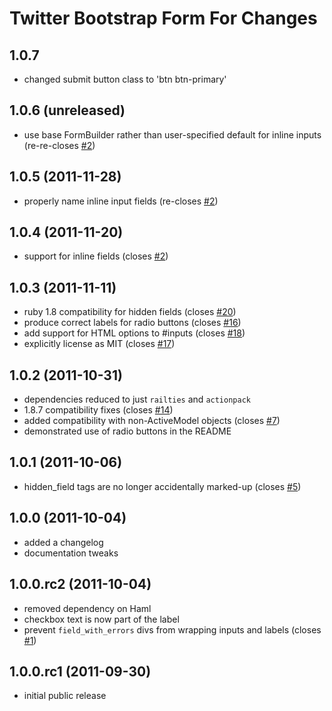 Twitter Bootstrap Form For Changes
==================================
## 1.0.7
  - changed submit button class to 'btn btn-primary'

## 1.0.6 (unreleased)
  - use base FormBuilder rather than user-specified default
    for inline inputs (re-re-closes [\#2])

## 1.0.5 (2011-11-28) ##
  - properly name inline input fields (re-closes [\#2])

## 1.0.4 (2011-11-20) ##
  - support for inline fields (closes [\#2])

## 1.0.3 (2011-11-11) ##
  - ruby 1.8 compatibility for hidden fields (closes [\#20])
  - produce correct labels for radio buttons (closes [\#16])
  - add support for HTML options to #inputs (closes [\#18])
  - explicitly license as MIT (closes [\#17])

## 1.0.2 (2011-10-31) ##
  - dependencies reduced to just `railties` and `actionpack`
  - 1.8.7 compatibility fixes (closes [\#14])
  - added compatibility with non-ActiveModel objects (closes [\#7])
  - demonstrated use of radio buttons in the README

## 1.0.1 (2011-10-06) ##
  - hidden_field tags are no longer accidentally marked-up (closes [\#5])

## 1.0.0 (2011-10-04) ##
  - added a changelog
  - documentation tweaks

## 1.0.0.rc2 (2011-10-04) ##
  - removed dependency on Haml
  - checkbox text is now part of the label
  - prevent `field_with_errors` divs from wrapping inputs and labels (closes
    [\#1])

## 1.0.0.rc1 (2011-09-30) ##
  - initial public release

[\#20]: https://github.com/stouset/twitter_bootstrap_form_for/issues/20
[\#18]: https://github.com/stouset/twitter_bootstrap_form_for/issues/18
[\#17]: https://github.com/stouset/twitter_bootstrap_form_for/issues/17
[\#16]: https://github.com/stouset/twitter_bootstrap_form_for/issues/16
[\#14]: https://github.com/stouset/twitter_bootstrap_form_for/issues/14
[\#7]:  https://github.com/stouset/twitter_bootstrap_form_for/issues/7
[\#5]:  https://github.com/stouset/twitter_bootstrap_form_for/issues/5
[\#2]:  https://github.com/stouset/twitter_bootstrap_form_for/issues/2
[\#1]:  https://github.com/stouset/twitter_bootstrap_form_for/issues/1
